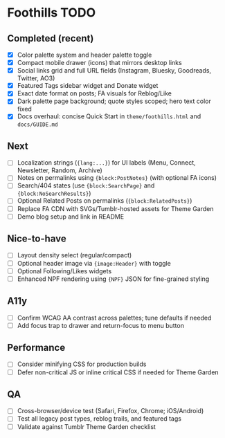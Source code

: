 # Foothills TODO

## Completed (recent)
- [x] Color palette system and header palette toggle
- [x] Compact mobile drawer (icons) that mirrors desktop links
- [x] Social links grid and full URL fields (Instagram, Bluesky, Goodreads, Twitter, AO3)
- [x] Featured Tags sidebar widget and Donate widget
- [x] Exact date format on posts; FA visuals for Reblog/Like
- [x] Dark palette page background; quote styles scoped; hero text color fixed
- [x] Docs overhaul: concise Quick Start in `theme/foothills.html` and `docs/GUIDE.md`

## Next
- [ ] Localization strings (`{lang:...}`) for UI labels (Menu, Connect, Newsletter, Random, Archive)
- [ ] Notes on permalinks using `{block:PostNotes}` (with optional FA icons)
- [ ] Search/404 states (use `{block:SearchPage}` and `{block:NoSearchResults}`)
- [ ] Optional Related Posts on permalinks (`{block:RelatedPosts}`)
- [ ] Replace FA CDN with SVGs/Tumblr-hosted assets for Theme Garden
- [ ] Demo blog setup and link in README

## Nice-to-have
- [ ] Layout density select (regular/compact)
- [ ] Optional header image via `{image:Header}` with toggle
- [ ] Optional Following/Likes widgets
- [ ] Enhanced NPF rendering using `{NPF}` JSON for fine-grained styling

## A11y
- [ ] Confirm WCAG AA contrast across palettes; tune defaults if needed
- [ ] Add focus trap to drawer and return-focus to menu button

## Performance
- [ ] Consider minifying CSS for production builds
- [ ] Defer non-critical JS or inline critical CSS if needed for Theme Garden

## QA
- [ ] Cross-browser/device test (Safari, Firefox, Chrome; iOS/Android)
- [ ] Test all legacy post types, reblog trails, and featured tags
- [ ] Validate against Tumblr Theme Garden checklist
